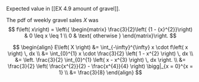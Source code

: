 Expected value in [[EX 4.9 amount of gravel]]. 

The pdf of weekly gravel sales $X$ was
$$
f\left( x\right) = \left\{ \begin{matrix} \frac{3}{2}\left( {1 - {x}^{2}}\right) & 0 \leq x \leq 1 \\ 0 & \text{ otherwise } \end{matrix}\right.
$$

$$
\begin{align}
    E\left( X \right) &= \int_{-\infty}^{\infty} x \cdot f\left( x \right) \, dx \\
    &= \int_{0}^{1} x \cdot \frac{3}{2} \left( 1 - x^{2} \right) \, dx \\
    &= \left. \frac{3}{2} \int_{0}^{1} \left( x - x^{3} \right) \, dx \right. \\
    &= \frac{3}{2} \left( \frac{x^{2}}{2} - \frac{x^{4}}{4} \right) \bigg|_{x = 0}^{x = 1} \\
    &= \frac{3}{8}
\end{align}
$$
